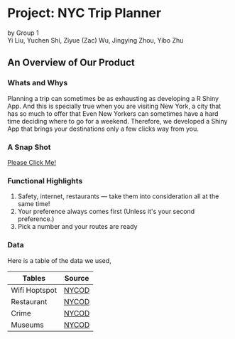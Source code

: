 # Project: NYC Trip Planner
by Group 1   
Yi Liu, Yuchen Shi, Ziyue (Zac) Wu, Jingying Zhou, Yibo Zhu

## An Overview of Our Product
### Whats and Whys
   Planning a trip can sometimes be as exhausting as developing a R Shiny App. And this is specially true when you are visiting New York, a city that has so much to offer that Even New Yorkers can sometimes have a hard time deciding where to go for a weekend. Therefore, we developed a Shiny App that brings your destinations only a few clicks way from you.   
### A Snap Shot
   [Please Click Me!](https://ziyuewu.shinyapps.io/LazyTraveler/)
### Functional Highlights
1. Safety, internet, restaurants — take them into consideration all at the same time!
2. Your preference always comes first (Unless it's your second preference.)
3. Pick a number and your routes are ready  

### Data
Here is a table of the data we used,    

| Tables        | Source        | 
| ------------- |:-------------:| 
| Wifi Hoptspot|[NYCOD](https://data.cityofnewyork.us/City-Government/NYC-Wi-Fi-Hotspot-Locations/yjub-udmw)|
| Restaurant|[NYCOD](https://data.cityofnewyork.us/Health/DOHMH-New-York-City-Restaurant-Inspection-Results/43nn-pn8j)|
| Crime|[NYCOD](https://data.cityofnewyork.us/Public-Safety/NYPD-7-Major-Felony-Incident-Map/dvh8-u7es)|  
| Museums | [NYCOD](https://data.cityofnewyork.us/Recreation/New-York-City-Museums/ekax-ky3z)| 







